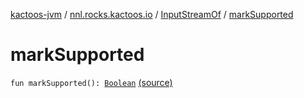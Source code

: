 [kactoos-jvm](../../index.md) / [nnl.rocks.kactoos.io](../index.md) / [InputStreamOf](index.md) / [markSupported](.)

# markSupported

`fun markSupported(): `[`Boolean`](https://kotlinlang.org/api/latest/jvm/stdlib/kotlin/-boolean/index.html) [(source)](https://github.com/neonailol/kactoos/blob/master/kactoos-jvm/src/main/kotlin/nnl/rocks/kactoos/io/InputStreamOf.kt#L209)